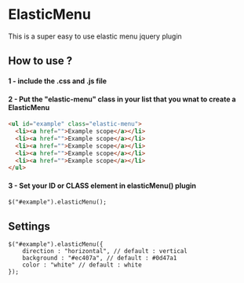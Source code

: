 # ElasticMenu

This is a super easy to use elastic menu jquery plugin

## How to use ?

#### 1 - include the .css and .js file

#### 2 - Put the "elastic-menu" class in your list that you wnat to create a ElasticMenu
```html
<ul id="example" class="elastic-menu">
  <li><a href="">Example scope</a></li>
  <li><a href="">Example scope</a></li>
  <li><a href="">Example scope</a></li>
  <li><a href="">Example scope</a></li>
  <li><a href="">Example scope</a></li>
</ul>
```

#### 3 - Set your ID or CLASS element in elasticMenu() plugin
```jQuery
$("#example").elasticMenu();
```

## Settings
```jQuery
$("#example").elasticMenu({
    direction : "horizontal", // default : vertical
    background : "#ec407a", // default : #0d47a1
    color : "white" // default : white
});
```
